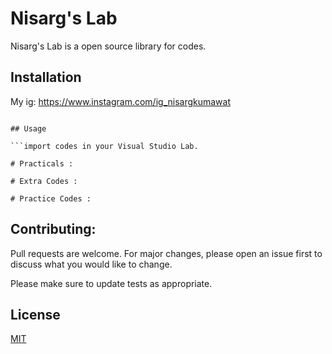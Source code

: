# Nisarg's Lab

Nisarg's Lab is a open source library for codes.

## Installation

My ig: https://www.instagram.com/ig_nisargkumawat

```My Lab is My Power

## Usage

```import codes in your Visual Studio Lab.

# Practicals :

# Extra Codes :

# Practice Codes :
```

## Contributing:

Pull requests are welcome. For major changes, please open an issue first
to discuss what you would like to change.

Please make sure to update tests as appropriate.

## License

[MIT](https://choosealicense.com/licenses/mit/)
